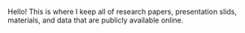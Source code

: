 Hello! This is where I keep all of research papers, presentation slids, materials, and data that are publicly available online.
